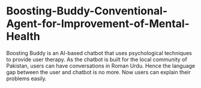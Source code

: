 # Boosting-Buddy-Conventional-Agent-for-Improvement-of-Mental-Health
Boosting Buddy is an  AI-based chatbot that uses psychological techniques to provide user therapy. As the chatbot is built for the local community of Pakistan, users can have conversations in Roman Urdu. Hence the language gap between the user and chatbot is no more. Now users can explain their problems easily. 
